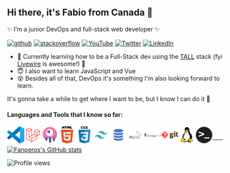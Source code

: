 ## Hi there, it's Fabio from Canada 👋

✨ I’m a junior DevOps and full-stack web developer ✨

[<img align='center' height='40' alt='github' src='https://cdn.jsdelivr.net/npm/simple-icons@3.0.1/icons/github.svg' />](https://github.com/fanpero87)
[<img align='center' height='40' alt='stackoverflow' src='https://cdn.jsdelivr.net/npm/simple-icons@3.0.1/icons/stackoverflow.svg' />](https://stackoverflow.com/users/16187102/fanpero87) 
[<img align='center' height='40' alt='YouTube' src='https://cdn.jsdelivr.net/npm/simple-icons@v3/icons/youtube.svg' />](https://www.youtube.com/channel/UC2Qggdwj57MdQYtzIrlU8Yw)
[<img align='center' height='40' alt='Twitter' src='https://cdn.jsdelivr.net/npm/simple-icons@v3/icons/twitter.svg' />](https://twitter.com/fanpero87)
[<img align='center' height='40' alt='LinkedIn' src='https://cdn.jsdelivr.net/npm/simple-icons@v3/icons/linkedin.svg' />](https://www.linkedin.com/in/fabio-perez)

  
- 🌱 Currently learning how to be a Full-Stack dev using the [TALL][TALL] stack (fyi [Livewire][Livewire] is awesome!)  🤣
- :innocent: I also want to learn JavaScript and Vue
- :dizzy_face: Besides all of that, DevOps it's something I'm also looking forward to learn.

It's gonna take a while to get where I want to be, but I know I can do it :muscle:

#### Languages and Tools that I know so far:

<img align="left" height='40' alt="Visual Studio Code" src="https://raw.githubusercontent.com/github/explore/80688e429a7d4ef2fca1e82350fe8e3517d3494d/topics/visual-studio-code/visual-studio-code.png" />

<img align="left" height='40' alt="HTML5" src="https://raw.githubusercontent.com/github/explore/80688e429a7d4ef2fca1e82350fe8e3517d3494d/topics/laravel/laravel.png" />

<img align="left" height='40' alt="HTML5" src="https://raw.githubusercontent.com/github/explore/80688e429a7d4ef2fca1e82350fe8e3517d3494d/topics/livewire/livewire.png" />

<img align="left" height='40' alt="HTML5" src="https://raw.githubusercontent.com/github/explore/80688e429a7d4ef2fca1e82350fe8e3517d3494d/topics/html/html.png" />

<img align="left" height='40' alt="CSS" src="https://raw.githubusercontent.com/github/explore/80688e429a7d4ef2fca1e82350fe8e3517d3494d/topics/css/css.png" />

<img align="left" height='40' alt="HTML5" src="https://raw.githubusercontent.com/github/explore/80688e429a7d4ef2fca1e82350fe8e3517d3494d/topics/tailwind/tailwind.png" />

<img align="left" height='40' alt="SQL" src="https://raw.githubusercontent.com/github/explore/80688e429a7d4ef2fca1e82350fe8e3517d3494d/topics/sql/sql.png" />

<img align="left" height='40' alt="MySQL" src="https://raw.githubusercontent.com/github/explore/80688e429a7d4ef2fca1e82350fe8e3517d3494d/topics/mysql/mysql.png" />

<img align="left" height='40' alt="MongoDB" src="https://raw.githubusercontent.com/github/explore/80688e429a7d4ef2fca1e82350fe8e3517d3494d/topics/mongodb/mongodb.png" />

<img align="left" height='40' alt="Git" src="https://raw.githubusercontent.com/github/explore/80688e429a7d4ef2fca1e82350fe8e3517d3494d/topics/git/git.png" />

<img align="left" height='40' alt="Terminal" src="https://raw.githubusercontent.com/github/explore/80688e429a7d4ef2fca1e82350fe8e3517d3494d/topics/linux/linux.png" />

<img align="left" height='40' alt="Terminal" src="https://raw.githubusercontent.com/github/explore/80688e429a7d4ef2fca1e82350fe8e3517d3494d/topics/terminal/terminal.png" />
<br />
<hr>

[![Fanperos's GitHub stats](https://github-readme-stats.vercel.app/api?username=fanpero87)](https://github.com/anuraghazra/github-readme-stats)

![Profile views](https://gpvc.arturio.dev/fanpero87) 

[youtube]: https://youtube.com/fanpero87
[twitter]: https://twitter.com/fanpero87
[linkedin]: https://linkedin.com/in/fabio-perez
[TALL]: https://tallstack.dev
[Livewire]:https://laravel-livewire.com

